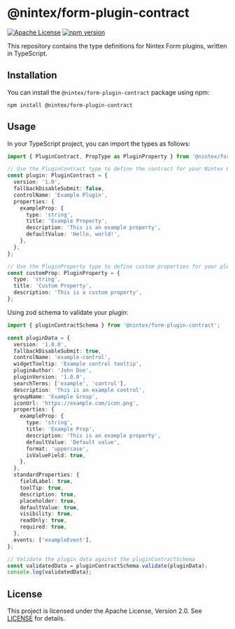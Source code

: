 # @nintex/form-plugin-contract

[![Apache License](https://img.shields.io/badge/license-Apache-blue.svg)](https://opensource.org/licenses/Apache-2.0) [![npm version](https://badge.fury.io/js/%40nintex%2Fform-plugin-contract.svg)](https://badge.fury.io/js/%40nintex%2Fform-plugin-contract)

This repository contains the type definitions for Nintex Form plugins, written in TypeScript.

## Installation

You can install the `@nintex/form-plugin-contract` package using npm:

`npm install @nintex/form-plugin-contract`

## Usage

In your TypeScript project, you can import the types as follows:

```ts
import { PluginContract, PropType as PluginProperty } from '@nintex/form-plugin-contract';

// Use the PluginContract type to define the contract for your Nintex Form plugin
const plugin: PluginContract = {
  version: '1.0',
  fallbackDisableSubmit: false,
  controlName: 'Example Plugin',
  properties: {
    exampleProp: {
      type: 'string',
      title: 'Example Property',
      description: 'This is an example property',
      defaultValue: 'Hello, world!',
    },
  },
};

// Use the PluginProperty type to define custom properties for your plugin
const customProp: PluginProperty = {
  type: 'string',
  title: 'Custom Property',
  description: 'This is a custom property',
};
```

Using zod schema to validate your plugin:

```ts
import { pluginContractSchema } from '@nintex/form-plugin-contract';

const pluginData = {
  version: '1.0.0',
  fallbackDisableSubmit: true,
  controlName: 'example-control',
  widgetTooltip: 'Example control tooltip',
  pluginAuthor: 'John Doe',
  pluginVersion: '1.0.0',
  searchTerms: ['example', 'control'],
  description: 'This is an example control',
  groupName: 'Example Group',
  iconUrl: 'https://example.com/icon.png',
  properties: {
    exampleProp: {
      type: 'string',
      title: 'Example Prop',
      description: 'This is an example property',
      defaultValue: 'Default value',
      format: 'uppercase',
      isValueField: true,
    },
  },
  standardProperties: {
    fieldLabel: true,
    toolTip: true,
    description: true,
    placeholder: true,
    defaultValue: true,
    visibility: true,
    readOnly: true,
    required: true,
  },
  events: ['exampleEvent'],
};

// Validate the plugin data against the pluginContractSchema
const validatedData = pluginContractSchema.validate(pluginData);
console.log(validatedData);
```

## License

This project is licensed under the Apache License, Version 2.0. See [LICENSE](LICENSE) for details.
